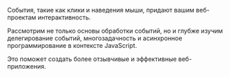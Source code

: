 События, такие как клики и наведения мыши, придают вашим веб-проектам интерактивность.

 Рассмотрим не только основы обработки событий, но и глубже изучим делегирование событий, многозадачность и асинхронное программирование в контексте JavaScript.
 
  Это поможет создать более отзывчивые и эффективные веб-приложения.